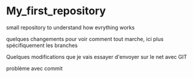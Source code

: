 # My_first_repository
small repository to understand how evrything works


quelques changements pour voir comment tout marche, ici plus spécifiquement les branches


Quelques modifications que je vais essayer d'envoyer sur le net avec GIT

problème avec commit
